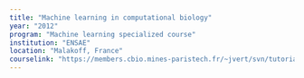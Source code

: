```yaml
---
title: "Machine learning in computational biology"
year: "2012"
program: "Machine learning specialized course"
institution: "ENSAE"
location: "Malakoff, France"
courselink: "https://members.cbio.mines-paristech.fr/~jvert/svn/tutorials/course/1203ensae/index.html"
---
```

